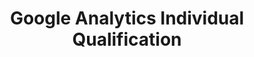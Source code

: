 ---
layout: post
title: Google Analytics Individual Qualification
tags: [certification]
link: https://drive.google.com/file/d/15ETQtew2kGdxIpt3GtWd8HOMiWdmDULZ/view
---